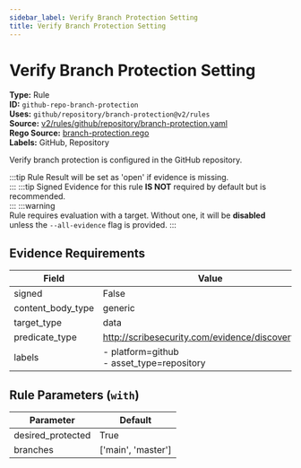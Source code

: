 ```yaml
---
sidebar_label: Verify Branch Protection Setting
title: Verify Branch Protection Setting
---  
```

# Verify Branch Protection Setting  
**Type:** Rule  
**ID:** `github-repo-branch-protection`  
**Uses:** `github/repository/branch-protection@v2/rules`  
**Source:** [v2/rules/github/repository/branch-protection.yaml](https://github.com/scribe-public/sample-policies/v2/rules/github/repository/branch-protection.yaml)  
**Rego Source:** [branch-protection.rego](https://github.com/scribe-public/sample-policies/v2/rules/github/repository/branch-protection.rego)  
**Labels:** GitHub, Repository  

Verify branch protection is configured in the GitHub repository.

:::tip 
Rule Result will be set as 'open' if evidence is missing.  
::: 
:::tip 
Signed Evidence for this rule **IS NOT** required by default but is recommended.  
::: 
:::warning  
Rule requires evaluation with a target. Without one, it will be **disabled** unless the `--all-evidence` flag is provided.
::: 

## Evidence Requirements  
| Field | Value |
|-------|-------|
| signed | False |
| content_body_type | generic |
| target_type | data |
| predicate_type | http://scribesecurity.com/evidence/discovery/v0.1 |
| labels | - platform=github<br/>- asset_type=repository |

## Rule Parameters (`with`)  
| Parameter | Default |
|-----------|---------|
| desired_protected | True |
| branches | ['main', 'master'] |
